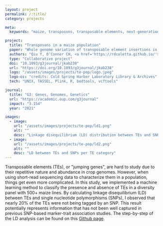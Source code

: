 ```yaml
---
layout: project
permalink: /:title/
category: projects

meta:
  keywords: "maize, transposons, transposable elements, next-generation sequencing, linkage disequilibrium"

project:
  title: "Transposons in a maize population"
  paper: "Whole genome variation of transposable element insertions in a maize diversity panel"
  authors: "Qiu Y, O’Connor CH, <a href='https://rdcoletta.github.io/'>Della Coletta R</a>, et al."
  type: "Collaborative project"
  doi: "10.1093/g3journal/jkab238"
  url: "https://doi.org/10.1093/g3journal/jkab238"
  logo: "/assets/images/projects/te-pop/logo.jpeg"
  logo-cc: "credits: Cold Spring Harbor Laboratory Library & Archives"
  tech: "UNIX, TASSEL, Plink, R, bedtools, vcftools"

journal:
  title: "G3: Genes, Genomes, Genetics"
  url: "https://academic.oup.com/g3journal"
  impact: "3.154"
  year: "2021"

images:
  - image:
    url: "/assets/images/projects/te-pop/ld1.png"
    alt: ""
    desc: "Linkage disequilibrium (LD) distribution between TEs and SNPs with highest LD to a TE"
  - image:
    url: "/assets/images/projects/te-pop/ld2.png"
    alt: ""
    desc: "LD between TEs and SNPs per TE category"
---
```

<p>Transposable elements (TEs), or "jumping genes", are hard to study due to their repetitive nature and abundance in crop genomes. However, when using short-read sequencing data to characterize them in a population, things get even more complicated. In this study, we implemented a machine learning method to classify the presence and absence of TEs in a diversity panel with 500+ maize lines. By calculating linkage disequilibrium (LD) between TEs and single nucleotide polymorphisms (SNPs), I observed that nearly 20% of the TEs were not being tagged by an SNP. This result potentially represents information that has not been well captured in previous SNP-based marker-trait association studies. The step-by-step of the LD analysis can be found on this <a href='https://github.com/HirschLabUMN/TE_variation/tree/master/TE-SNP_LD_methods'>Github page</a>.</p>
